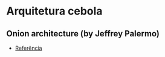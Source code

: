 # Arquitetura cebola
## Onion architecture (by Jeffrey Palermo)

- [Referência](https://jeffreypalermo.com/2008/07/the-onion-architecture-part-1/)
